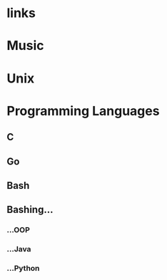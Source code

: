 # links

# Music

# Unix

# Programming Languages

## C

## Go

## Bash

## Bashing...

### ...OOP

### ...Java

### ...Python
